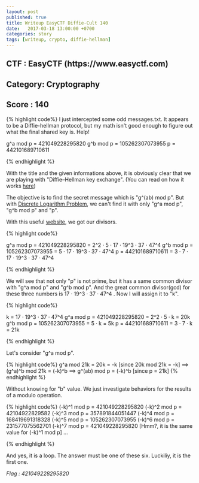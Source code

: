 ```yaml
---
layout: post
published: true
title: Writeup EasyCTF Diffie-Cult 140 
date:   2017-03-18 13:00:00 +0700
categories: story
tags: [writeup, crypto, diffie-hellman]
---
```


<h2>CTF : EasyCTF (https://www.easyctf.com)</h2>
<h2>Category: Cryptography </h2>
<h2>Score : 140 </h2>

{% highlight code%}
I just intercepted some odd messages.txt. It appears to be a Diffie-hellman protocol, but my math isn't good enough to figure out what the final shared key is. Help!

g^a mod p = 421049228295820
g^b mod p = 105262307073955
p = 442101689710611

{% endhighlight %}

With the title and the given informations above, it is obviously clear that we are playing with 
"Diffie–Hellman key exchange". (You can read on how it works [here][Diffie–Hellman key exchange])

The objective is to find the secret message which is "g^(ab) mod p".
But with [Discrete Logarithm Problem][discrete-log], we can't find it with only "g^a mod p", "g^b mod p" and "p".



With this useful [website][factordb], we got our divisors.

{% highlight code%}

g^a mod p = 421049228295820 = 2^2 · 5 · 17 · 19^3 · 37 · 47^4 
g^b mod p = 105262307073955 = 5 · 17 · 19^3 · 37 · 47^4
p = 442101689710611 = 3 · 7 · 17 · 19^3 · 37 · 47^4

{% endhighlight %}

We will see that not only "p" is not prime, but it has a same common divisor with "g^a mod p" and "g^b mod p".
And the great common divisor(gcd) for these three numbers is 17 · 19^3 · 37 · 47^4 . Now I will assign it to "k".

{% highlight code%}

k = 17 · 19^3 · 37 · 47^4
g^a mod p = 421049228295820 = 2^2 · 5 · k = 20k
g^b mod p = 105262307073955 = 5 · k = 5k
p = 442101689710611 = 3 · 7 · k = 21k

{% endhighlight %}

Let's consider "g^a mod p".

{% highlight code%}
g^a mod 21k = 20k = -k [since 20k mod 21k = -k]
==> (g^a)^b mod 21k = (-k)^b
==> g^(ab) mod p = (-k)^b [since p = 21k]
{% endhighlight %}

Without knowing for "b" value. We just investigate behaviors for the results of a modulo operation.

{% highlight code%}
(-k)^1 mod p = 421049228295820
(-k)^2 mod p = 42104922829582
(-k)^3 mod p = 357891844051447
(-k)^4 mod p = 168419691318328
(-k)^5 mod p = 105262307073955
(-k)^6 mod p = 231577075562701
(-k)^7 mod p = 421049228295820  [Hmm?, it is the same value for (-k)^1 mod p]
...

{% endhighlight %}

And yes, it is a loop. The answer must be one of these six. Luckiliy, it is the first one.

<i>Flag : 421049228295820 </i>
<br>

<!-- FB Comment -->
<div class="fb-comments" data-href="https://chrsow.github.io{{ page.url }}" data-colorscheme="dark" data-num-posts="4" data-width="100%"></div>

[discrete-log]: https://en.wikipedia.org/wiki/Discrete_logarithm
[factordb]: http://www.factordb.com/
[Diffie–Hellman key exchange]: https://en.wikipedia.org/wiki/Diffie%E2%80%93Hellman_key_exchange
